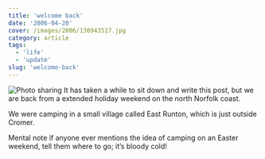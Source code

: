 ```yaml
---
title: 'welcome back'
date: '2006-04-20'
cover: /images/2006/130943517.jpg
category: article
tags:
  - 'life'
  - 'update'
slug: 'welcome-back'
---
```


![Photo sharing](/images/2006/130943517.jpg)
It has taken a while to sit down and write this post, but we are back from a extended holiday weekend on the north Norfolk coast.

We were camping in a small village called East Runton, which is just outside Cromer.

Mental note if anyone ever mentions the idea of camping on an Easter weekend, tell them where to go; it’s bloody cold!
